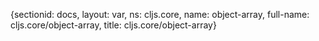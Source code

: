 {sectionid: docs, layout: var, ns: cljs.core, name: object-array, full-name: cljs.core/object-array,
  title: cljs.core/object-array}
